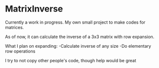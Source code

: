 # MatrixInverse
Currently a work in progress. My own small project to make codes for matrices.

As of now, it can calculate the inverse of a 3x3 matrix with row expansion.

What I plan on expanding:
-Calculate inverse of any size
-Do elementary row operations

I try to not copy other people's code, though help would be great
